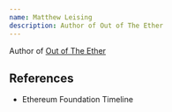 ```yaml
---
name: Matthew Leising
description: Author of Out of The Ether
---
```


Author of [Out of The Ether](https://www.amazon.ca/Future-Money-Ethereum-Foundation-Revolution/dp/1119602939)

## References
- Ethereum Foundation Timeline
